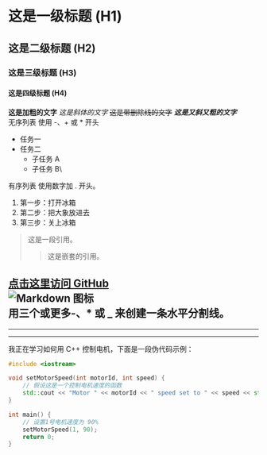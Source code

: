 # 这是一级标题 (H1)
## 这是二级标题 (H2)
### 这是三级标题 (H3)
#### 这是四级标题 (H4)
**这是加粗的文字**
*这是斜体的文字*
~~这是带删除线的文字~~
***这是又斜又粗的文字***\
无序列表 使用 -、+ 或 * 开头
- 任务一
- 任务二
  - 子任务 A
  - 子任务 B\

有序列表 使用数字加 . 开头。
1. 第一步：打开冰箱
2. 第二步：把大象放进去
3. 第三步：关上冰箱
> 这是一段引用。
>
> > 这是嵌套的引用。


[点击这里访问 GitHub](https://github.com/)\
![Markdown 图标](https://markdown.com.cn/assets/img/ico.png)\
用三个或更多-、* 或 _ 来创建一条水平分割线。
---
***
___
我正在学习如何用 C++ 控制电机，下面是一段伪代码示例：
```cpp
#include <iostream>

void setMotorSpeed(int motorId, int speed) {
    // 假设这是一个控制电机速度的函数
    std::cout << "Motor " << motorId << " speed set to " << speed << std::endl;
}

int main() {
    // 设置1号电机速度为 90%
    setMotorSpeed(1, 90);
    return 0;
}